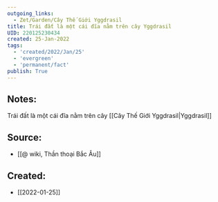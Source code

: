 ```yaml
---
outgoing_links:
  - Zet/Garden/Cây Thế Giới Yggdrasil
title: Trái đất là một cái đĩa nằm trên cây Yggdrasil
UID: 220125230434
created: 25-Jan-2022
tags:
  - 'created/2022/Jan/25'
  - 'evergreen'
  - 'permanent/fact'
publish: True
---
```

## Notes:
Trái đất là một cái đĩa nằm trên cây [[Cây Thế Giới Yggdrasil|Yggdrasil]]

## Source:
- [[@ wiki, Thần thoại Bắc Âu]]



## Created:
- [[2022-01-25]]
